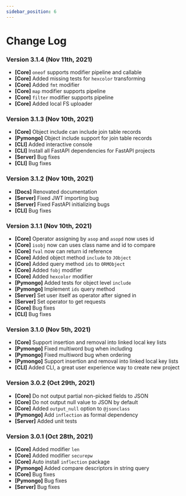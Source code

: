 ```yaml
---
sidebar_position: 6
---
```


# Change Log

### Version 3.1.4 (Nov 11th, 2021)
* **[Core]** `oneof` supports modifier pipeline and callable
* **[Core]** Added missing tests for `hexcolor` transforming
* **[Core]** Added `fmt` modifier
* **[Core]** `map` modifier supports pipeline
* **[Core]** `filter` modifier supports pipeline
* **[Core]** Added local FS uploader

### Version 3.1.3 (Nov 10th, 2021)
* **[Core]** Object include can include join table records
* **[Pymongo]** Object include support for join table records
* **[CLI]** Added interactive console
* **[CLI]** Install all FastAPI dependencies for FastAPI projects
* **[Server]** Bug fixes
* **[CLI]** Bug fixes

### Version 3.1.2 (Nov 10th, 2021)
* **[Docs]** Renovated documentation
* **[Server]** Fixed JWT importing bug
* **[Server]** Fixed FastAPI initializing bugs
* **[CLI]** Bug fixes

### Version 3.1.1 (Nov 10th, 2021)
* **[Core]** Operator assigning by `asop` and `asopd` now uses id
* **[Core]** `isobj` now can uses class name and id to compare
* **[Core]** `fval` now can return id reference
* **[Core]** Added object method `include` to `JObject`
* **[Core]** Added query method `ids` to `ORMObject`
* **[Core]** Added `fobj` modifier
* **[Core]** Added `hexcolor` modifier
* **[Pymongo]** Added tests for object level `include`
* **[Pymongo]** Implement `ids` query method
* **[Server]** Set user itself as operator after signed in
* **[Server]** Set operator to get requests
* **[Core]** Bug fixes
* **[CLI]** Bug fixes

### Version 3.1.0 (Nov 5th, 2021)
* **[Core]** Support insertion and removal into linked local key lists
* **[Pymongo]** Fixed multiword bug when including
* **[Pymongo]** Fixed multiword bug when ordering
* **[Pymongo]** Support insertion and removal into linked local key lists
* **[CLI]** Added CLI, a great user experience way to create new project

### Version 3.0.2 (Oct 29th, 2021)
* **[Core]** Do not output partial non-picked fields to JSON
* **[Core]** Do not output null value to JSON by default
* **[Core]** Added `output_null` option to `@jsonclass`
* **[Pymongo]** Add `inflection` as formal dependency
* **[Server]** Added unit tests

### Version 3.0.1 (Oct 28th, 2021)
* **[Core]** Added modifier `len`
* **[Core]** Added modifier `securepw`
* **[Core]** Auto install `inflection` package
* **[Pymongo]** Added compare descriptors in string query
* **[Core]** Bug fixes
* **[Pymongo]** Bug fixes
* **[Server]** Bug fixes
